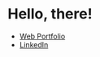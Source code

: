 # Hello, there!

- [Web Portfolio](https://leslieayacocho.github.io/leslieayacocho/) 
- [LinkedIn](https://www.linkedin.com/in/leslie-ayacocho/) 
